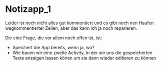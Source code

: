 # Notizapp_1

Leider ist noch nicht alles gut kommentiert und es gibt noch nen Haufen wegkommentierter Zeilen, aber
das kann ich ja noch reparieren.

Die eine Frage, die vor allem noch offen ist, ist:

- Speichert die App bereits, wenn ja, wo?
- Wie bauen wir eine zweite Activity, in der wir uns die gespeicherten Texte anzeigen lassen könen
um sie dann wieder editieren zu können

